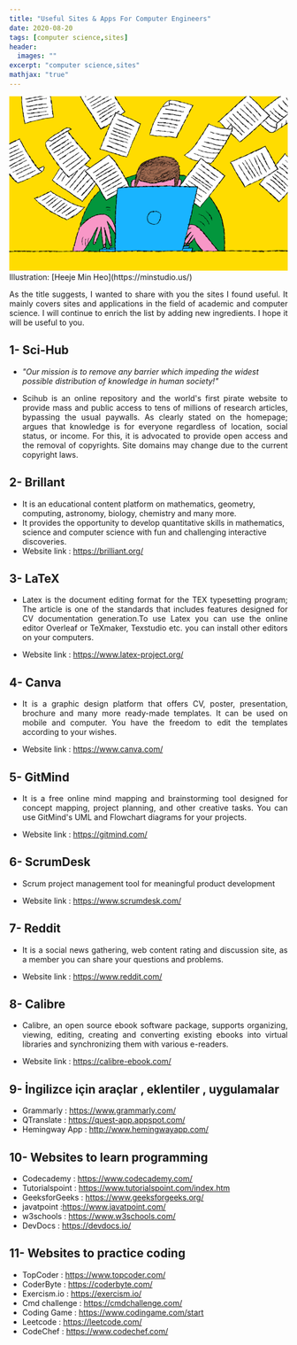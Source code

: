 ```yaml
---
title: "Useful Sites & Apps For Computer Engineers"
date: 2020-08-20
tags: [computer science,sites]
header: 
  images: ""
excerpt: "computer science,sites"
mathjax: "true"
---
```


<img src="../images/usefulsites.png" alt="useful sites header photo">
Illustration: [Heeje Min Heo](https://minstudio.us/)

<p align="justify">As the title suggests, I wanted to share with you the sites I found useful. It mainly covers sites and applications in the field of academic and computer science. I will continue to enrich the list by adding new ingredients. I hope it will be useful to you.</p>

## 1- Sci-Hub

- *"Our mission is to remove any barrier which impeding the widest possible distribution of knowledge in human society!"*
- <p align="justify"> Scihub is an online repository and the world's first pirate website to provide mass and public access to tens of millions of research articles, bypassing the usual paywalls. As clearly stated on the homepage; argues that knowledge is for everyone regardless of location, social status, or income. For this, it is advocated to provide open access and the removal of copyrights. Site domains may change due to the current copyright laws.</p> 

## 2- Brillant
- It is an educational content platform on mathematics, geometry, computing, astronomy, biology, chemistry and many more.
- It provides the opportunity to develop quantitative skills in mathematics, science and computer science with fun and challenging interactive discoveries.
- Website link : https://brilliant.org/


## 3- LaTeX
- <p align="justify">Latex is the document editing format for the TEX typesetting program; The article is one of the standards that includes features designed for CV documentation generation.To use Latex you can use the online editor Overleaf or TeXmaker, Texstudio etc. you can install other editors on your computers.</p>
- Website link : https://www.latex-project.org/

## 4- Canva
- <p align="justify">It is a graphic design platform that offers CV, poster, presentation, brochure and many more ready-made templates. It can be used on mobile and computer. You have the freedom to edit the templates according to your wishes.</p>
- Website link : https://www.canva.com/

## 5- GitMind
- <p align="justify">It is a free online mind mapping and brainstorming tool designed for concept mapping, project planning, and other creative tasks. You can use GitMind's UML and Flowchart diagrams for your projects.</p>
- Website link : https://gitmind.com/

## 6- ScrumDesk
- <p align="justify">Scrum project management tool for meaningful product development</p>
- Website link : https://www.scrumdesk.com/

## 7- Reddit
- <p align="justify">It is a social news gathering, web content rating and discussion site, as a member you can share your questions and problems.</p>
- Website link : https://www.reddit.com/

## 8- Calibre
- <p align="justify">Calibre, an open source ebook software package, supports organizing, viewing, editing, creating and converting existing ebooks into virtual libraries and synchronizing them with various e-readers.</p>
- Website link : https://calibre-ebook.com/

## 9- İngilizce için araçlar , eklentiler , uygulamalar
- Grammarly : https://www.grammarly.com/
- QTranslate : https://quest-app.appspot.com/
- Hemingway App : http://www.hemingwayapp.com/

## 10- Websites to learn programming

- Codecademy : https://www.codecademy.com/
- Tutorialspoint : https://www.tutorialspoint.com/index.htm
- GeeksforGeeks :  https://www.geeksforgeeks.org/
- javatpoint :https://www.javatpoint.com/
- w3schools : https://www.w3schools.com/
- DevDocs : https://devdocs.io/

## 11- Websites to practice coding

- TopCoder : https://www.topcoder.com/
- CoderByte : https://coderbyte.com/
- Exercism.io : https://exercism.io/
- Cmd challenge : https://cmdchallenge.com/
- Coding Game : https://www.codingame.com/start
- Leetcode : https://leetcode.com/
- CodeChef : https://www.codechef.com/
